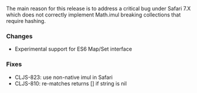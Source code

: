 
The main reason for this release is to address a critical bug under 
Safari 7.X which does not correctly implement Math.imul breaking 
collections that require hashing. 

### Changes 
* Experimental support for ES6 Map/Set interface 

### Fixes 
* CLJS-823: use non-native imul in Safari 
* CLJS-810: re-matches returns [] if string is nil 
